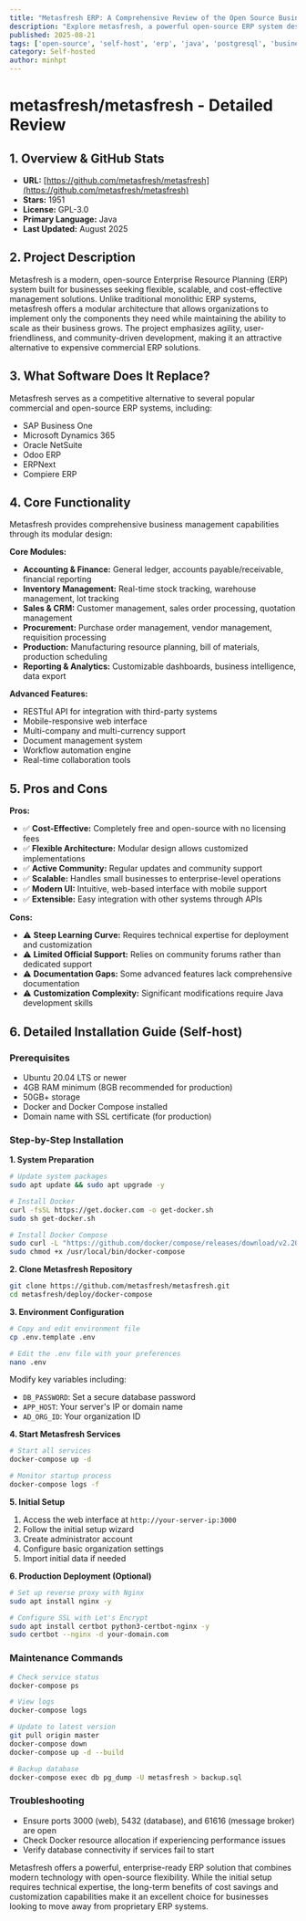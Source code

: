 ```yaml
---
title: "Metasfresh ERP: A Comprehensive Review of the Open Source Business Management Solution"
description: "Explore metasfresh, a powerful open-source ERP system designed for business scalability. Learn about its features, installation, and how it compares to commercial alternatives."
published: 2025-08-21
tags: ['open-source', 'self-host', 'erp', 'java', 'postgresql', 'business-software', 'docker']
category: Self-hosted
author: minhpt
---
```


# metasfresh/metasfresh - Detailed Review

## 1. Overview & GitHub Stats

- **URL:** [https://github.com/metasfresh/metasfresh](https://github.com/metasfresh/metasfresh)
- **Stars:** 1951
- **License:** GPL-3.0
- **Primary Language:** Java
- **Last Updated:** August 2025

## 2. Project Description

Metasfresh is a modern, open-source Enterprise Resource Planning (ERP) system built for businesses seeking flexible, scalable, and cost-effective management solutions. Unlike traditional monolithic ERP systems, metasfresh offers a modular architecture that allows organizations to implement only the components they need while maintaining the ability to scale as their business grows. The project emphasizes agility, user-friendliness, and community-driven development, making it an attractive alternative to expensive commercial ERP solutions.

## 3. What Software Does It Replace?

Metasfresh serves as a competitive alternative to several popular commercial and open-source ERP systems, including:

- SAP Business One
- Microsoft Dynamics 365
- Oracle NetSuite
- Odoo ERP
- ERPNext
- Compiere ERP

## 4. Core Functionality

Metasfresh provides comprehensive business management capabilities through its modular design:

**Core Modules:**
- **Accounting & Finance:** General ledger, accounts payable/receivable, financial reporting
- **Inventory Management:** Real-time stock tracking, warehouse management, lot tracking
- **Sales & CRM:** Customer management, sales order processing, quotation management
- **Procurement:** Purchase order management, vendor management, requisition processing
- **Production:** Manufacturing resource planning, bill of materials, production scheduling
- **Reporting & Analytics:** Customizable dashboards, business intelligence, data export

**Advanced Features:**
- RESTful API for integration with third-party systems
- Mobile-responsive web interface
- Multi-company and multi-currency support
- Document management system
- Workflow automation engine
- Real-time collaboration tools

## 5. Pros and Cons

**Pros:**
- ✅ **Cost-Effective:** Completely free and open-source with no licensing fees
- ✅ **Flexible Architecture:** Modular design allows customized implementations
- ✅ **Active Community:** Regular updates and community support
- ✅ **Scalable:** Handles small businesses to enterprise-level operations
- ✅ **Modern UI:** Intuitive, web-based interface with mobile support
- ✅ **Extensible:** Easy integration with other systems through APIs

**Cons:**
- ⚠️ **Steep Learning Curve:** Requires technical expertise for deployment and customization
- ⚠️ **Limited Official Support:** Relies on community forums rather than dedicated support
- ⚠️ **Documentation Gaps:** Some advanced features lack comprehensive documentation
- ⚠️ **Customization Complexity:** Significant modifications require Java development skills

## 6. Detailed Installation Guide (Self-host)

### Prerequisites
- Ubuntu 20.04 LTS or newer
- 4GB RAM minimum (8GB recommended for production)
- 50GB+ storage
- Docker and Docker Compose installed
- Domain name with SSL certificate (for production)

### Step-by-Step Installation

**1. System Preparation**
```bash
# Update system packages
sudo apt update && sudo apt upgrade -y

# Install Docker
curl -fsSL https://get.docker.com -o get-docker.sh
sudo sh get-docker.sh

# Install Docker Compose
sudo curl -L "https://github.com/docker/compose/releases/download/v2.20.0/docker-compose-$(uname -s)-$(uname -m)" -o /usr/local/bin/docker-compose
sudo chmod +x /usr/local/bin/docker-compose
```

**2. Clone Metasfresh Repository**
```bash
git clone https://github.com/metasfresh/metasfresh.git
cd metasfresh/deploy/docker-compose
```

**3. Environment Configuration**
```bash
# Copy and edit environment file
cp .env.template .env

# Edit the .env file with your preferences
nano .env
```
Modify key variables including:
- `DB_PASSWORD`: Set a secure database password
- `APP_HOST`: Your server's IP or domain name
- `AD_ORG_ID`: Your organization ID

**4. Start Metasfresh Services**
```bash
# Start all services
docker-compose up -d

# Monitor startup process
docker-compose logs -f
```

**5. Initial Setup**
1. Access the web interface at `http://your-server-ip:3000`
2. Follow the initial setup wizard
3. Create administrator account
4. Configure basic organization settings
5. Import initial data if needed

**6. Production Deployment (Optional)**
```bash
# Set up reverse proxy with Nginx
sudo apt install nginx -y

# Configure SSL with Let's Encrypt
sudo apt install certbot python3-certbot-nginx -y
sudo certbot --nginx -d your-domain.com
```

### Maintenance Commands
```bash
# Check service status
docker-compose ps

# View logs
docker-compose logs

# Update to latest version
git pull origin master
docker-compose down
docker-compose up -d --build

# Backup database
docker-compose exec db pg_dump -U metasfresh > backup.sql
```

### Troubleshooting
- Ensure ports 3000 (web), 5432 (database), and 61616 (message broker) are open
- Check Docker resource allocation if experiencing performance issues
- Verify database connectivity if services fail to start

Metasfresh offers a powerful, enterprise-ready ERP solution that combines modern technology with open-source flexibility. While the initial setup requires technical expertise, the long-term benefits of cost savings and customization capabilities make it an excellent choice for businesses looking to move away from proprietary ERP systems.